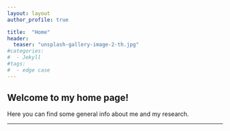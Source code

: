```yaml
---
layout: layout
author_profile: true

title:  "Home"
header:
  teaser: "unsplash-gallery-image-2-th.jpg"
#categories: 
#  - Jekyll
#tags:
#  - edge case
---
```


## Welcome to my home page!

Here you can find some general info about me and my research. 


---

